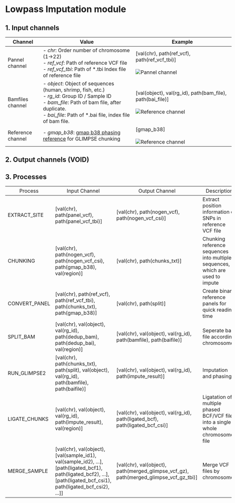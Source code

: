 # Lowpass Imputation module
## 1. Input channels

<table class="tg" style="undefined;table-layout: fixed; width: 721px">
<colgroup>
<col style="width: 142px">
<col style="width: 579px">
<col style="width: 579px">
</colgroup>
<thead>
  <tr>
    <th class="tg-0pky"><span style="font-weight:bold">Channel</span></th>
    <th class="tg-0pky"><span style="font-weight:bold">Value</span></th>
    <th class="tg-0pky"><span style="font-weight:bold">Example</span></th>
  </tr>
</thead>
<tbody>
  <tr>
    <td class="tg-lboi">Pannel channel</td>
    <td class="tg-lboi">
      - <span style="font-style:italic">chr</span>: Order number of chromosome (1&rarr;22) <br>
      - <span style="font-style:italic">ref_vcf</span>: Path of reference VCF file <br>
      - <span style="font-style:italic">ref_vcf_tbi</span>: Path of *.tbi Index file of reference file
    </td>
    <td>[val(chr), path(ref_vcf), path(ref_vcf_tbi)]<br/><br/><img src="https://github.com/KTest-VN/lowpass_imputation/assets/141545014/2e7cb090-f255-4595-9d2f-a86dd859fae6" alt="Pannel channel"></td>
  </tr>
  <tr>
    <td class="tg-0lax">Bamfiles channel</td>
    <td class="tg-0lax">
      - <span style="font-style:italic">object</span>: Object of sequences (human, shrimp, fish, etc.) <br>
      - <span style="font-style:italic">rg_id</span>: Group ID / Sample ID <br>
      - <span style="font-style:italic">bam_file</span>: Path of bam file, after duplicate. <br>
      - <span style="font-style:italic">bai_file</span>: Path of *.bai file, index file of bam file.
    </td>
    <td>[val(object), val(rg_id), path(bam_file), path(bai_file)]<br/><br/><img src="https://github.com/KTest-VN/lowpass_imputation/assets/141545014/d94166ca-97d9-4aae-aae7-bce381d9fcb1" alt="Reference channel">
</td>
  </tr>
  <tr>
    <td class="tg-0lax">Reference channel</td>
    <td class="tg-0lax">
      - <span style="font-style:italic">gmap_b38</span>: <a href="https://ktest-dattn.atlassian.net/browse/PRS-72">gmap b38 phasing reference</a> for GLIMPSE chunking<br>
    </td>
    <td>[gmap_b38]<br/><br/><img src="https://github.com/KTest-VN/lowpass_imputation/assets/141545014/9eb4c85a-798a-4713-a8ea-e0a7ee5b8312" alt="Reference channel"></td>
  </tr>
</tbody>
</table>


## 2. Output channels (VOID)


## 3. Processes

<table class="tg" style="undefined;table-layout: fixed; width: 721px">
	<colgroup>
		<col style="width: 142px" />
		<col style="width: 579px" />
		<col style="width: 579px" />
    <col style="width: 579px" />
	</colgroup>
	<thead>
		<tr>
			<th class="tg-0pky"><span style="font-weight: 400;">Process</span></th>
			<th class="tg-0pky"><span style="font-weight: 400;">Input Channel</span></th>
			<th class="tg-0pky"><span style="font-weight: 400;">Output Channel</span></th>
      			<th class="tg-0pky"><span style="font-weight: 400;">Description</span></th>
			<th class="tg-0pky"><span style="font-weight: 400;">Tool</span></th>
		</tr>
	</thead>
	<tbody>
		<tr>
			<td class="tg-lboi">EXTRACT_SITE</td>
			<td class="tg-lboi"><p>[val(chr), path(panel_vcf), path(panel_vcf_tbi)]</p></td>
			<td><p>[val(chr), path(nogen_vcf), path(nogen_vcf_csi)]</p></td>
      			<td>Extract position information of SNPs in reference VCF file</td>
			<td>bcftools v1.19 (using htslib 1.19)</td>
		</tr>
		<tr>
			<td class="tg-0lax">CHUNKING</td>
			<td class="tg-0lax">[val(chr), path(nogen_vcf), path(nogen_vcf_csi), path(gmap_b38), val(region)]</td>
			<td>[val(chr), path(chunks_txt)]</td>
      			<td>Chunking reference sequences into multiple sequences, which are used to impute </td>
			<td>GLIMPSE2_chunk v2.0.0</td>
		</tr>
		<tr>
			<td class="tg-0lax">CONVERT_PANEL</td>
			<td class="tg-0lax">[val(chr), path(ref_vcf), path(ref_vcf_tbi), path(chunks_txt), path(gmap_b38)]</td>
			<td>[val(chr), path(split)]</td>
      			<td>Create binary reference panels for quick reading time</td>
			<td>GLIMPSE2_split_reference v2.0.0</td>
		</tr>
    		<tr>
			<td class="tg-0lax">SPLIT_BAM</td>
			<td class="tg-0lax">[val(chr), val(object), val(rg_id), path(dedup_bam), path(dedup_bai), val(region)]</td>
			<td>[val(chr), val(object), val(rg_id), path(bamfile), path(baifile)]</td>
      			<td>Seperate bam file according chromosomes</td>
			<td>samtools v1.7.0</td>
		</tr>
   		 <tr>
			<td class="tg-0lax">RUN_GLIMPSE2</td>
			<td class="tg-0lax">[val(chr), path(chunks_txt), path(split), val(object), val(rg_id), path(bamfile), path(baifile)]</td>
			<td>[val(chr), val(object), val(rg_id), path(impute_result)]</td>
      			<td>Imputation and phasing</td>
			<td>GLIMPSE2_phase v2.0.0</td>
		</tr>
   		<tr>
			<td class="tg-0lax">LIGATE_CHUNKS</td>
			<td class="tg-0lax">[val(chr), val(object), val(rg_id), path(impute_result), val(region)]</td>
			<td>[val(chr), val(object), val(rg_id), path(ligated_bcf), path(ligated_bcf_csi)]</td>
      			<td>Ligatation of multiple phased BCF/VCF files into a single whole chromosome file</td>
			<td>GLIMPSE2_ligate v2.0.0</td>
		</tr>
    		<tr>
			<td class="tg-0lax">MERGE_SAMPLE</td>
			<td class="tg-0lax">[val(chr), val(object), [val(sample_id1), val(sample_id2), ...], [path(ligated_bcf1), path(ligated_bcf2), ...], [path(ligated_bcf_csi1), path(ligated_bcf_csi2), ...]]</td>
			<td>[val(chr), val(object), path(merged_glimpse_vcf_gz), path(merged_glimpse_vcf_gz_tbi)]</td>
      			<td>Merge VCF files by chromosomes</td>
			<td>bcftools v1.19 (using htslib 1.19.1) <br/> tabix v1.19.1</td>
		</tr>
	</tbody>
</table>
